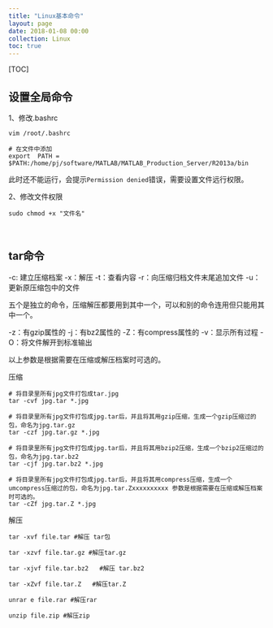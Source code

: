 ```yaml
---
title: "Linux基本命令"
layout: page
date: 2018-01-08 00:00
collection: Linux
toc: true
---
```


[TOC]

## 设置全局命令

1、修改.bashrc

```shell
vim /root/.bashrc

# 在文件中添加
export  PATH = $PATH:/home/pj/software/MATLAB/MATLAB_Production_Server/R2013a/bin
```

   此时还不能运行，会提示`Permission denied`错误，需要设置文件远行权限。

2、修改文件权限

   ```shell
   sudo chmod +x "文件名"
   ```

   ​

## tar命令

-c: 建立压缩档案
-x：解压
-t：查看内容
-r：向压缩归档文件末尾追加文件
-u：更新原压缩包中的文件

五个是独立的命令，压缩解压都要用到其中一个，可以和别的命令连用但只能用其中一个。

-z：有gzip属性的
-j：有bz2属性的
-Z：有compress属性的
-v：显示所有过程
-O：将文件解开到标准输出

以上参数是根据需要在压缩或解压档案时可选的。

压缩

```shell
# 将目录里所有jpg文件打包成tar.jpg 
tar -cvf jpg.tar *.jpg 

# 将目录里所有jpg文件打包成jpg.tar后，并且将其用gzip压缩，生成一个gzip压缩过的包，命名为jpg.tar.gz
tar -czf jpg.tar.gz *.jpg  

# 将目录里所有jpg文件打包成jpg.tar后，并且将其用bzip2压缩，生成一个bzip2压缩过的包，命名为jpg.tar.bz2
tar -cjf jpg.tar.bz2 *.jpg 

# 将目录里所有jpg文件打包成jpg.tar后，并且将其用compress压缩，生成一个umcompress压缩过的包，命名为jpg.tar.Zxxxxxxxxxx 参数是根据需要在压缩或解压档案时可选的。
tar -cZf jpg.tar.Z *.jpg   
```

解压

```shell
tar -xvf file.tar #解压 tar包

tar -xzvf file.tar.gz #解压tar.gz

tar -xjvf file.tar.bz2   #解压 tar.bz2

tar -xZvf file.tar.Z   #解压tar.Z

unrar e file.rar #解压rar

unzip file.zip #解压zip

```



